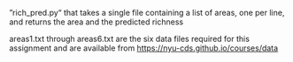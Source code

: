 ”rich_pred.py“ that takes a single file containing a list of areas, one per line, and returns the area and the predicted richness

areas1.txt through areas6.txt are the six data files required for this assignment and are available from https://nyu-cds.github.io/courses/data